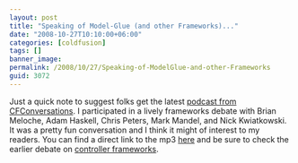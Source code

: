 ```yaml
---
layout: post
title: "Speaking of Model-Glue (and other Frameworks)..."
date: "2008-10-27T10:10:00+06:00"
categories: [coldfusion]
tags: []
banner_image: 
permalink: /2008/10/27/Speaking-of-ModelGlue-and-other-Frameworks
guid: 3072
---
```


Just a quick note to suggest folks get the latest <a href="http://www.cfconversations.com/">podcast from CFConversations</a>. I participated in a lively frameworks debate with Brian Meloche, Adam Haskell, Chris Peters, Mark Mandel, and Nick Kwiatkowski. It was a pretty fun conversation and I think it might of interest to my readers. You can find a direct link to the mp3 <a href="http://www.cfconversations.com/enclosures/CFConversations020%2Emp3">here</a> and be sure to check the earlier debate on <a href="http://www.cfconversations.com/index.cfm/2008/10/19/CFConversations-19-Roundtable-6-Controller-based-Frameworks-Part-1">controller frameworks</a>.